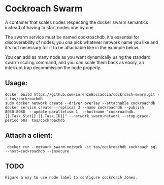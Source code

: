 # Cockroach Swarm

A container that scales nodes respecting the docker swarm semantics instead of having to start nodes one by one

The swarm service must be named cockroachdb, it's essential for discoverability of nodes; you cna pick whatever network name you like and it's not necessary for it to be attachable like in the example below.

You can add as many node as you want dynamically using the standard swarm scaling command, and you can scale them back as easily, an interrupt trap decommission the node properly.

## Usage:

    docker build https://github.com/LorenzoBoccaccia/cockroach-swarm.git -t tos/cockroachdb
    sudo docker network create --driver overlay --attachable cockroachdb
    docker service create --replicas 3 --name cockroachdb --publish 8080:8080  --update-parallelism 1  --hostname "cockroachdb.{{.Task.Slot}}.{{.Task.ID}}" --network swarm-network --stop-grace-period 60s  tos/cockroachdb



## Attach a client:

     docker run --network swarm-network -it tos/cockroachdb cockroach sql --host=cockroachdb --insecure


## TODO

    Figure a way to use node label to configure cockroach zones.

    

